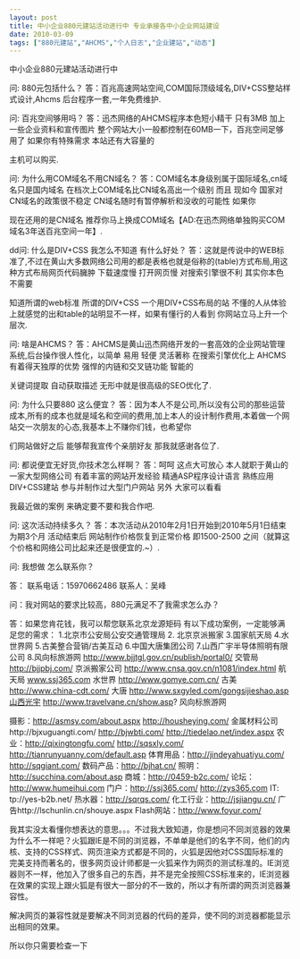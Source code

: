 ```yaml
---
layout: post
title: 中小企业880元建站活动进行中 专业承接各中小企业网站建设		
date: 2010-03-09
tags: ["880元建站","AHCMS","个人日志","企业建站","动态"]
---
```


中小企业880元建站活动进行中

问: 880元包括什么？
答：百兆高速网站空间,COM国际顶级域名,DIV+CSS整站样式设计,Ahcms 后台程序一套,一年免费维护.

问: 百兆空间够用吗？
答：迅杰网络的AHCMS程序本色短小精干 只有3MB 加上一些企业资料和宣传图片 整个网站大小一般都控制在60MB一下，百兆空间足够用了 如果你有特殊需求 本站还有大容量的

主机可以购买.

问: 为什么用COM域名不用CN域名？
答：COM域名本身级别属于国际域名,cn域名只是国内域名 在档次上COM域名比CN域名高出一个级别 而且 现如今 国家对CN域名的政策很不稳定 CN域名随时有暂停解析和没收的可能性 如果你

现在还用的是CN域名 推荐你马上换成COM域名【AD:在迅杰网络单独购买COM域名3年送百兆空间一年】.

dd问: 什么是DIV+CSS 我怎么不知道 有什么好处？
答：这就是传说中的WEB标准了,不过在黄山大多数网络公司用的都是表格也就是俗称的(table)方式布局,用这种方式布局网页代码臃肿 下载速度慢 打开网页慢 对搜索引擎很不利 其实你本色不需要

知道所谓的web标准 所谓的DIV+CSS 一个用DIV+CSS布局的站 不懂的人从体验上就感觉的出和table的站明显不一样，如果有懂行的人看到 你网站立马上升一个层次.

问: 啥是AHCMS？
答：AHCMS是黄山迅杰网络开发的一套高效的企业网站管理系统,后台操作很人性化，以简单 易用 轻便 灵活著称 在搜索引擎优化上 AHCMS有着得天独厚的优势 强悍的内链和交叉链功能 智能的

关键词提取 自动获取描述 无形中就是很高级的SEO优化了.

问: 为什么只要880 这么便宜？
答：因为本人不是公司,所以没有公司的那些运营成本,所有的成本也就是域名和空间的费用,加上本人的设计制作费用,本着做一个网站交一次朋友的心态,我基本上不赚你们钱，也希望你

们网站做好之后 能够帮我宣传个亲朋好友 那我就感谢各位了.

问: 都说便宜无好货,你技术怎么样啊？
答：呵呵 这点大可放心 本人就职于黄山的一家大型网络公司 有着丰富的网站开发经验 精通ASP程序设计语言 熟练应用DIV+CSS建站 参与并制作过大型门户网站 另外 大家可以看看

我最近做的案例 来确定要不要和我合作吧.

问: 这次活动持续多久？
答：本次活动从2010年2月1日开始到2010年5月1日结束 为期3个月 活动结束后 网站制作价格恢复到正常价格 即1500-2500 之间（就算这个价格和网络公司比起来还是很便宜的.~）.

问: 我想做 怎么联系你？

答： 联系电话：15970662486 联系人：吴峰

<!--nextpage-->问：我对网站的要求比较高，880元满足不了我需求怎么办？
答：如果您肯花钱，我可以帮您联系北京龙源矩码
有以下成功案例，一定能够满足您的需求：
1.北京市公安局公安交通管理局
2. 北京京派搬家
3.国家航天局
4.水世界网
5.古美整合营销/古美互动
6.中国大唐集团公司
7.山西广宇半导体照明有限公司
8.风向标旅游网
http://www.bjjtgl.gov.cn/publish/portal0/ 交管局
http://bjjpbj.com/ 京派搬家公司
http://www.cnsa.gov.cn/n1081/index.html 航天局
www.ssj365.com 水世界
http://www.gomye.com.cn/ 古美
http://www.china-cdt.com/ 大唐
http://www.sxgyled.com/gongsijieshao.asp山西光宇
http://www.travelvane.cn/show.asp? 风向标旅游网

摄影：http://asmsy.com/about.aspx http://housheying.com/
金属材料公司http://bjxuguangti.com/ http://bjwbti.com/ http://tiedelao.net/index.aspx
农业：http://qixingtongfu.com/ http://sqsxly.com/ http://tianrunyuanny.com/default.asp
体育用品：http://jindeyahuatiyu.com/ http://sqgiant.com/
数码产品：http://bjhat.cn/
照明：http://succhina.com/about.asp
商城：http://0459-b2c.com/
论坛：http://www.humeihui.com
门户：http://ssj365.com/ http://zys365.com
IT: tp://yes-b2b.net/
热水器：http://sqrqs.com/
化工行业：http://jsjiangu.cn/
广告http://lschunlin.cn/shouye.aspx
Flash网站：http://www.foyur.com/

我其实没太看懂你想表达的意思。。。不过我大致知道，你是想问不同浏览器的效果为什么不一样吧？火狐跟IE是不同的浏览器，不单单是他们的名字不同，他们的内核、支持的CSS样式、网页渲染方式都是不同的，火狐是因他对CSS国际标准的完美支持而著名的，很多网页设计师都是一火狐来作为网页的测试标准的。IE浏览器则不一样，他加入了很多自己的东西，并不是完全按照CSS标准来的，IE浏览器在效果的实现上跟火狐是有很大一部分的不一致的，所以才有所谓的网页浏览器兼容性。

解决网页的兼容性就是要解决不同浏览器的代码的差异，使不同的浏览器都能显示出相同的效果。

所以你只需要检查一下		